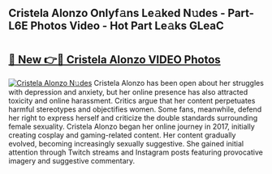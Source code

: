 ## Cristela Alonzo Onlyf𝚊ns Le𝚊ked N𝚞des - Part-L6E Photos Video - Hot Part Le𝚊ks GLeaC

# <h2><a href="http://ac24291.deff.icu/?id=Cristela+Alonzo">🔗 New 👉🔴 Cristela Alonzo VIDEO Photos</a></h2>

[![Cristela Alonzo N𝚞des](https://i.imgur.com/rIISA9y.gif)](http://ac24291.deff.icu/?id=Cristela+Alonzo)
Cristela Alonzo has been open about her struggles with depression and anxiety, but her online presence has also attracted toxicity and online harassment. Critics argue that her content perpetuates harmful stereotypes and objectifies women. Some fans, meanwhile, defend her right to express herself and criticize the double standards surrounding female sexuality. Cristela Alonzo began her online journey in 2017, initially creating cosplay and gaming-related content. Her content gradually evolved, becoming increasingly sexually suggestive. She gained initial attention through Twitch streams and Instagram posts featuring provocative imagery and suggestive commentary.
